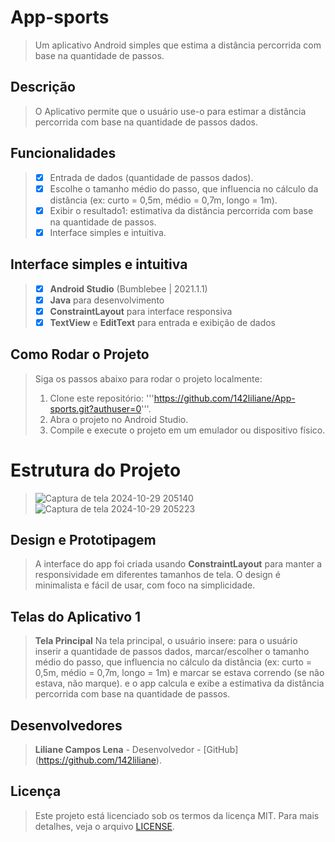 # App-sports
> Um aplicativo Android simples que estima a distância percorrida com base na quantidade de passos.

## Descrição
> O Aplicativo permite que o usuário use-o para estimar a distância percorrida com base na quantidade de passos dados.

## Funcionalidades
> - [x] Entrada de dados (quantidade de passos dados).
> - [x] Escolhe o tamanho médio do passo, que influencia no cálculo da distância (ex: curto = 0,5m, médio = 0,7m, longo = 1m).
> - [x] Exibir o resultado1: estimativa da distância percorrida com base na quantidade de passos.
> - [x] Interface simples e intuitiva.

## Interface simples e intuitiva
> - [x] **Android Studio** (Bumblebee | 2021.1.1)
> - [x] **Java** para desenvolvimento
> - [x] **ConstraintLayout** para interface responsiva
> - [x] **TextView** e **EditText** para entrada e exibição de dados

## Como Rodar o Projeto
> Siga os passos abaixo para rodar o projeto localmente:
> 1. Clone este repositório:
>'''https://github.com/142liliane/App-sports.git?authuser=0'''.
> 2. Abra o projeto no Android Studio.
> 3. Compile e execute o projeto em um emulador ou dispositivo físico.

# Estrutura do Projeto
> ![Captura de tela 2024-10-29 205140](https://github.com/user-attachments/assets/7bb8fc89-ca09-4589-ba80-613bcb98396f)
> ![Captura de tela 2024-10-29 205223](https://github.com/user-attachments/assets/c9c90583-ddb6-4541-9786-a4777a5c52bd)

##  Design e Prototipagem
> A interface do app foi criada usando **ConstraintLayout** para manter a responsividade em diferentes tamanhos de tela. 
> O design é minimalista e fácil de usar, com foco na simplicidade.

## Telas do Aplicativo 1
> **Tela Principal**
> Na tela principal, o usuário insere: para o usuário inserir a quantidade de passos dados, marcar/escolher o tamanho médio do passo, que influencia no cálculo da distância (ex: curto = 0,5m, médio = 0,7m, longo = 1m) e marcar se estava correndo (se não estava, não marque).
>  e o app calcula e exibe a estimativa da distância percorrida com base na quantidade de passos.

## Desenvolvedores
> **Liliane Campos Lena**  - Desenvolvedor - [GitHub] (https://github.com/142liliane).

## Licença 
> Este projeto está licenciado sob os termos da licença MIT. Para mais detalhes, veja o arquivo [LICENSE](LICENSE).

